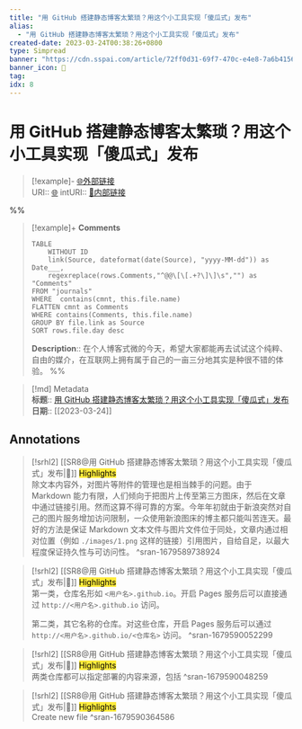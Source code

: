 ```yaml
---
title: "用 GitHub 搭建静态博客太繁琐？用这个小工具实现「傻瓜式」发布"
alias: 
  - "用 GitHub 搭建静态博客太繁琐？用这个小工具实现「傻瓜式」发布"
created-date: 2023-03-24T00:38:26+0800
type: Simpread
banner: "https://cdn.sspai.com/article/72ff0d31-69f7-470c-e4e8-7a6b41569772.jpg "
banner_icon: 🔖
tag: 
idx: 8
---
```


# 用 GitHub 搭建静态博客太繁琐？用这个小工具实现「傻瓜式」发布

> [!example]- [🌐外部链接](<https://sspai.com/post/58013>)    
> URI:: [🌐](<https://sspai.com/post/58013>) 
> intURI:: [🧷内部链接](<https://sspai.com/post/58013>)

%%
> [!example]+ **Comments**  
> ```dataview
> TABLE 
>     WITHOUT ID
>     link(Source, dateformat(date(Source), "yyyy-MM-dd")) as Date___, 
>     regexreplace(rows.Comments,"^@@\[\[.+?\]\]\s","") as "Comments"
> FROM "journals"
> WHERE  contains(cmnt, this.file.name)
> FLATTEN cmnt as Comments
> WHERE contains(Comments, this.file.name)
> GROUP BY file.link as Source
> SORT rows.file.day desc
> ```
>  **Description**:: 在个人博客式微的今天，希望大家都能再去试试这个纯粹、自由的媒介，在互联网上拥有属于自己的一亩三分地其实是种很不错的体验。
%%

> [!md] Metadata  
> **标题**:: [用 GitHub 搭建静态博客太繁琐？用这个小工具实现「傻瓜式」发布](https://sspai.com/post/58013)  
> **日期**:: [[2023-03-24]]  

## Annotations


> [!srhl2] [[SR8@用 GitHub 搭建静态博客太繁琐？用这个小工具实现「傻瓜式」发布|📄]] <mark style="background-color: #ffeb3b">Highlights</mark>   
> 除文本内容外，对图片等附件的管理也是相当棘手的问题。由于 Markdown 能力有限，人们倾向于把图片上传至第三方图床，然后在文章中通过链接引用。然而这算不得可靠的方案。今年年初就由于新浪突然对自己的图片服务增加访问限制，一众使用新浪图床的博主都只能叫苦连天。最好的方法是保证 Markdown 文本文件与图片文件位于同处，文章内通过相对位置（例如 `./images/1.png` 这样的链接）引用图片，自给自足，以最大程度保证持久性与可访问性。
> ^sran-1679589738924

> [!srhl2] [[SR8@用 GitHub 搭建静态博客太繁琐？用这个小工具实现「傻瓜式」发布|📄]] <mark style="background-color: #ffeb3b">Highlights</mark>   
> 第一类，仓库名形如 `<用户名>.github.io`。开启 Pages 服务后可以直接通过 `http://<用户名>.github.io` 访问。
> 
> 第二类，其它名称的仓库。对这些仓库，开启 Pages 服务后可以通过 `http://<用户名>.github.io/<仓库名>` 访问。
> ^sran-1679590052299

> [!srhl2] [[SR8@用 GitHub 搭建静态博客太繁琐？用这个小工具实现「傻瓜式」发布|📄]] <mark style="background-color: #ffeb3b">Highlights</mark>   
> 两类仓库都可以指定部署的内容来源，包括
> ^sran-1679590048259

> [!srhl2] [[SR8@用 GitHub 搭建静态博客太繁琐？用这个小工具实现「傻瓜式」发布|📄]] <mark style="background-color: #ffeb3b">Highlights</mark>   
> Create new file
> ^sran-1679590364586

